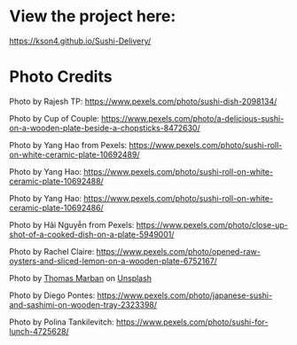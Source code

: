 # View the project here:

https://kson4.github.io/Sushi-Delivery/

# Photo Credits

Photo by Rajesh TP: https://www.pexels.com/photo/sushi-dish-2098134/

Photo by Cup of Couple: https://www.pexels.com/photo/a-delicious-sushi-on-a-wooden-plate-beside-a-chopsticks-8472630/

Photo by Yang Hao from Pexels: https://www.pexels.com/photo/sushi-roll-on-white-ceramic-plate-10692489/

Photo by Yang Hao: https://www.pexels.com/photo/sushi-roll-on-white-ceramic-plate-10692488/

Photo by Yang Hao: https://www.pexels.com/photo/sushi-roll-on-white-ceramic-plate-10692486/

Photo by Hải Nguyễn from Pexels: https://www.pexels.com/photo/close-up-shot-of-a-cooked-dish-on-a-plate-5949001/

Photo by Rachel Claire: https://www.pexels.com/photo/opened-raw-oysters-and-sliced-lemon-on-a-wooden-plate-6752167/

Photo by <a href="https://unsplash.com/@thomas?utm_source=unsplash&utm_medium=referral&utm_content=creditCopyText">Thomas Marban</a> on <a href="https://unsplash.com/?utm_source=unsplash&utm_medium=referral&utm_content=creditCopyText">Unsplash</a>

Photo by Diego Pontes: https://www.pexels.com/photo/japanese-sushi-and-sashimi-on-wooden-tray-2323398/

Photo by Polina Tankilevitch: https://www.pexels.com/photo/sushi-for-lunch-4725628/
